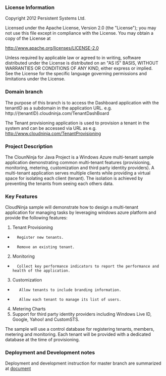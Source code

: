 ### License Information
 Copyright 2012 Persistent Systems Ltd.
 
 Licensed under the Apache License, Version 2.0 (the "License");
 you may not use this file except in compliance with the License.
 You may obtain a copy of the License at
 
   http://www.apache.org/licenses/LICENSE-2.0
 
 Unless required by applicable law or agreed to in writing, software
 distributed under the License is distributed on an "AS IS" BASIS,
 WITHOUT WARRANTIES OR CONDITIONS OF ANY KIND, either express or implied.
 See the License for the specific language governing permissions and
 limitations under the License.


###  Domain branch
  The purpose of this branch is to access the Dashboard application with the tenantID as a subdomain in the application URL.
  e.g. http://{tenantID}.cloudninja.com/TenantDashBoard
  
  The Tenant provisioning application is used to provision a tenant in the system and can be accessed via URL as e.g. http://www.cloudninja.com/TenantProvisioning
  
### Project Description

The ClounNinja for Java Project is a Windows Azure multi-tenant sample application demonstrating common multi-tenant features (provisioning, monitoring, metering, customization and third party identity providers). 
A multi-tenant application serves multiple clients while providing a virtual space for isolating each client (tenant). 
The isolation is achieved by preventing the tenants from seeing each others data.

### Key Features
CloudNinja sample will demonstrate how to design a multi-tenant application for managing tasks by leveraging windows azure platform and provide the following features:

1. Tenant Provisioning
  *       Register new tenants.
  *       Remove an existing tenant.
2. Monitoring
  *       Collect key performance indicators to report the performance and health of the application.
3. Customization
  *        Allow tenants to include branding information.
  *        Allow each tenant to manage its list of users.
4. Metering Charts
5. Support for third party identity providers including Windows Live ID, Google, Yahoo! and CustomSTS.
     
The sample will use a control database for registering tenants, members, metering and monitoring. Each tenant will be provided with a dedicated database at the time of provisioning.

### Deployment and Development notes
   Deployment and development instruction for master branch are summarized at [document](https://github.com/PersistentSys/cloudninja-for-java/blob/domain/Documents/Deployment%20&%20Development%20Environment%20document.docx)

